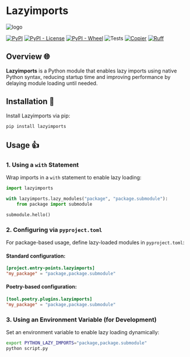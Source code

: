 # Lazyimports

![logo](docs/linelogo.png)

[![PyPI](https://img.shields.io/pypi/v/lazyimports)](https://pypi.org/project/lazyimports/)
[![PyPI - License](https://img.shields.io/pypi/l/lazyimports)](https://pypi.org/project/lazyimports/)
[![PyPI - Wheel](https://img.shields.io/pypi/wheel/lazyimports)](https://pypi.org/project/lazyimports/)
![Tests](https://github.com/hmiladhia/lazyimports/actions/workflows/quality.yaml/badge.svg)
[![Copier](https://img.shields.io/endpoint?url=https://raw.githubusercontent.com/copier-org/copier/master/img/badge/badge-grayscale-inverted-border-orange.json)](https://github.com/copier-org/copier)
[![Ruff](https://img.shields.io/endpoint?url=https://raw.githubusercontent.com/astral-sh/ruff/main/assets/badge/v2.json)](https://github.com/astral-sh/ruff)

## Overview 🌐

**Lazyimports** is a Python module that enables lazy imports using native Python syntax, reducing startup time and improving performance by delaying module loading until needed.

## Installation 🔨

Install Lazyimports via pip:

```sh
pip install lazyimports
```

## Usage 👍

### 1. Using a `with` Statement

Wrap imports in a `with` statement to enable lazy loading:

```python
import lazyimports

with lazyimports.lazy_modules("package", "package.submodule"):
    from package import submodule

submodule.hello()
```

### 2. Configuring via `pyproject.toml`

For package-based usage, define lazy-loaded modules in `pyproject.toml`:

#### Standard configuration:

```toml
[project.entry-points.lazyimports]
"my_package" = "package,package.submodule"
```

#### Poetry-based configuration:

```toml
[tool.poetry.plugins.lazyimports]
"my_package" = "package,package.submodule"
```

### 3. Using an Environment Variable (for Development)

Set an environment variable to enable lazy loading dynamically:

```sh
export PYTHON_LAZY_IMPORTS="package,package.submodule"
python script.py
```
